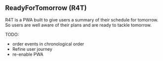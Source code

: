 ## ReadyForTomorrow (R4T)

R4T is a PWA built to give users a summary of their schedule for tomorrow. So users are well aware of their plans and are ready to tackle tomorrow.

TODO:

- order events in chronological order
- Refine user journey
- re-enable PWA
